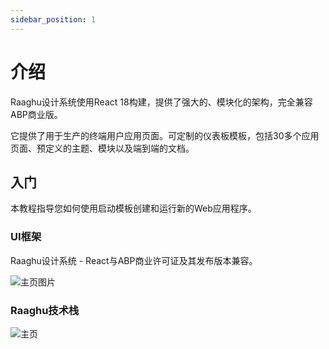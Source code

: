 ```yaml
---
sidebar_position: 1
---
```


# 介绍

Raaghu设计系统使用React 18构建，提供了强大的、模块化的架构，完全兼容ABP商业版。

它提供了用于生产的终端用户应用页面。可定制的仪表板模板，包括30多个应用页面、预定义的主题、模块以及端到端的文档。

## 入门

本教程指导您如何使用启动模板创建和运行新的Web应用程序。

### UI框架

Raaghu设计系统 - React与ABP商业许可证及其发布版本兼容。

![主页图片](https://raw.githubusercontent.com/Wai-Technologies/raaghu-docs/development/raaghu/docs/en/images/home-1.png)

### Raaghu技术栈

![主页](https://raw.githubusercontent.com/Wai-Technologies/raaghu-docs/development/raaghu/docs/en/images/home-2.png)
